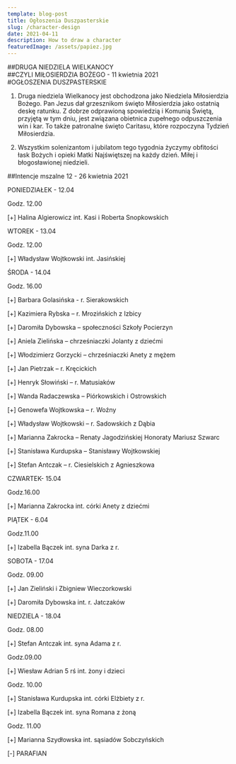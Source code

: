 ```yaml
---
template: blog-post
title: Ogłoszenia Duszpasterskie
slug: /character-design
date: 2021-04-11
description: How to draw a character
featuredImage: /assets/papiez.jpg
---
```




##DRUGA NIEDZIELA WIELKANOCY                                                                                
##CZYLI MIŁOSIERDZIA BOŻEGO - 11 kwietnia 2021                                            
#OGŁOSZENIA DUSZPASTERSKIE

1. Druga niedziela Wielkanocy jest obchodzona jako Niedziela Miłosierdzia Bożego. Pan Jezus dał grzesznikom święto Miłosierdzia jako ostatnią deskę ratunku. Z dobrze odprawioną spowiedzią i Komunią Świętą, przyjętą w tym dniu, jest związana obietnica zupełnego odpuszczenia win i kar. To także patronalne święto Caritasu, które rozpoczyna Tydzień Miłosierdzia.

2. Wszystkim solenizantom i jubilatom tego tygodnia życzymy obfitości łask Bożych i opieki Matki Najświętszej na każdy dzień. Miłej i błogosławionej niedzieli.

##Intencje mszalne 12 - 26 kwietnia   2021

PONIEDZIAŁEK - 12.04

Godz. 12.00 

[+] Halina Algierowicz int. Kasi i Roberta Snopkowskich

WTOREK - 13.04

Godz. 12.00

[+] Władysław Wojtkowski int. Jasińskiej 

ŚRODA - 14.04

Godz. 16.00

[+] Barbara Golasińska -  r. Sierakowskich

[+] Kazimiera Rybska – r. Mrozińskich z Izbicy

[+] Daromiła Dybowska – społeczności Szkoły Pocierzyn

[+] Aniela Zielińska – chrześniaczki Jolanty z dziećmi

[+] Włodzimierz Gorzycki – chrześniaczki Anety z mężem

[+] Jan Pietrzak – r. Kręcickich

[+] Henryk Słowiński – r. Matusiaków

[+] Wanda Radaczewska – Piórkowskich i Ostrowskich 

[+] Genowefa Wojtkowska – r. Woźny

[+] Władysław Wojtkowski – r. Sadowskich z Dąbia

[+] Marianna Zakrocka – Renaty Jagodzińskiej Honoraty  Mariusz Szwarc

[+] Stanisława Kurdupska – Stanisławy Wojtkowskiej 

[+] Stefan Antczak – r. Ciesielskich z Agnieszkowa

CZWARTEK- 15.04

Godz.16.00

[+] Marianna Zakrocka int. córki Anety z dziećmi

PIĄTEK - 6.04

Godz.11.00

[+] Izabella Bączek int. syna Darka z r. 

SOBOTA - 17.04

Godz. 09.00

[+] Jan Zieliński i Zbigniew Wieczorkowski 

[+] Daromiła Dybowska int. r. Jatczaków

NIEDZIELA - 18.04

Godz. 08.00

[+] Stefan Antczak int. syna Adama z r.

Godz.09.00

[+] Wiesław Adrian 5 rś int. żony i dzieci

Godz. 10.00

[+] Stanisława Kurdupska int. córki Elżbiety z r. 

[+] Izabella Bączek int. syna Romana z żoną

Godz. 11.00

[+] Marianna Szydłowska int. sąsiadów Sobczyńskich 

[-] PARAFIAN



